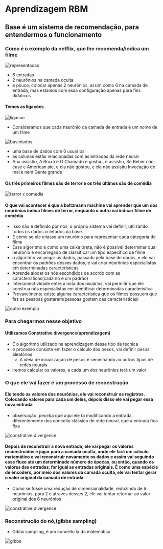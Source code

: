 # Aprendizagem RBM

## Base é um sistema de recomendação, para entendermos o funcionamento

### Como é o exemplo da netflix, que lhe recomenda/indica um filme

![representacao](/aprendizagem_nao_supervisionada/algoritmos/Boltzmann_Machine/documenta%C3%A7%C3%A3o/img/representacaoRBM.png)

- 6 entradas
- 2 neurônios na camada oculta
- é pouco, colocar apenas 2 neurônios, assim como 6 na camada de entrada, mas estamos com essa configuração apenas para fins didáticos

#### Temos as ligações

![ligacao](/aprendizagem_nao_supervisionada/algoritmos/Boltzmann_Machine/documenta%C3%A7%C3%A3o/img/RBMligacao.png)

- Consideramos que cada neurônio da camada de entrada é um nome de um filme

![basedados](/aprendizagem_nao_supervisionada/algoritmos/Boltzmann_Machine/documenta%C3%A7%C3%A3o/img/basedados.png)

- uma base de dados com 6 usuários
- as colunas estão relacionadas com as entradas da rede neural
- Ana assistiu, A Bruxa e O Chamado e gostou, e assistiu, Se Beber não case e American pie, e ela não gostou, e ela não assistiu Invocação do mal e nem Gente grande

#### Os três primeiros filmes são de terror e os três últimos são de comédia

![terror x comedia](/aprendizagem_nao_supervisionada/algoritmos/Boltzmann_Machine/documenta%C3%A7%C3%A3o/img/terrorxcomedia.png)

#### O que vai acontecer é que a boltzmann machine vai aprender que um dos neurônios indica filmes de terror, enquanto o outro vai indicar filme de comédia

- Isso não é definido por nós, o próprio sistema vai definir, utilizando todos os dados coletados da base.
- É como se ele criasse um neurônio para representar cada categoria de filme
- Esse algoritmo é como uma caixa preta, não é possível determinar qual neurônio é encarregado de classificar um tipo específico de filme
- o algoritmo vai pegar os dados, passado pela base de dados, e ele vai encontrar os padrões desses dados, e vai criar neurônios especialistas em determinadas características
- Aprende alocar os nós escondidos de acordo com as características(cada nó é um padrão)
- Interconectividade entre a nota dos usuários, vai permitir que ele construa nós especialistas em identificar determinadas característica
- Provavelmente existe alguma característica que os filmes possuem que faz as pessoas gostarem(pessoas gostam das características)

![outro exemplo](/aprendizagem_nao_supervisionada/algoritmos/Boltzmann_Machine/documenta%C3%A7%C3%A3o/img/filmes.png)

### Para chegarmos nesse objetivo

#### Utilizamos Constrative divergence(aprendizagem)

- É o algoritmo utilizado na aprendizagem desse tipo de técnica
- o processo consiste em fazer o cálculo dos pesos, vai definir pesos aleatórios
  - A ideia de inicialização de pesos é semelhando ao outros tipos de redes neurais
- iremos calcular os valores, e cada um dos neurônios terá um valor

### O que ele vai fazer é um processo de reconstrução

#### Ele tendo os valores dos neurônios, ele vai reconstruir os registros. Colocando valores para cada um deles, depois disso ele vai pegar essa nova entrada

- observação: peceba que aqui ele ta modificando a entrada, diferentemente dos conceito clássico de rede neural, que a entrada fica fixa

![constrative divergence](/aprendizagem_nao_supervisionada/algoritmos/Boltzmann_Machine/documenta%C3%A7%C3%A3o/img/constrativeDivergence.png)

#### Depois de reconstruir a nova entrada, ele vai pegar os valores reconstruidos e jogar para a camada oculta, onde ele fará um cálculo matemático e vai reconstruir novamente os dados e assim vai seguindo esse fluxo até um determinado número de épocas, ou então, quando  os valores das entradas, for igual as entradas originais. É como uma espécie de encoders, por meio dos valores da camada oculta, ele vai tentar gerar o valor original da camada de entrada

- Como se fosse uma redução de dimensionalidade, reduzindo de 6 neurônios, para 2 e atraves desses 2, ele vai tentar retornar ao valor original dos 6 neurônios

![constrative divergence](/aprendizagem_nao_supervisionada/algoritmos/Boltzmann_Machine/documenta%C3%A7%C3%A3o/img/constrativeDivergence2.png)

### Reconstrução do nó,(gibbs sampling)

- Gibbs sampling, é um conceito la da matemática

![gibbs](/aprendizagem_nao_supervisionada/algoritmos/Boltzmann_Machine/documenta%C3%A7%C3%A3o/img/gibbs.png)
